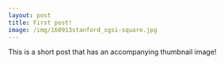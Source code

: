 ```yaml
---
layout: post
title: First post!
image: /img/160913stanford_sgsi-square.jpg
---
```


This is a short post that has an accompanying thumbnail image!
